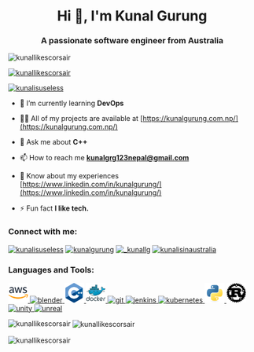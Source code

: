 <h1 align="center">Hi 👋, I'm Kunal Gurung</h1>
<h3 align="center">A passionate software engineer from Australia</h3>

<p align="left"> <img src="https://komarev.com/ghpvc/?username=kunallikescorsair&label=Profile%20views&color=0e75b6&style=flat" alt="kunallikescorsair" /> </p>

<p align="left"> <a href="https://github.com/ryo-ma/github-profile-trophy"><img src="https://github-profile-trophy.vercel.app/?username=kunallikescorsair" alt="kunallikescorsair" /></a> </p>

<p align="left"> <a href="https://twitter.com/kunalisuseless" target="blank"><img src="https://img.shields.io/twitter/follow/kunalisuseless?logo=twitter&style=for-the-badge" alt="kunalisuseless" /></a> </p>

- 🌱 I’m currently learning **DevOps**

- 👨‍💻 All of my projects are available at [https://kunalgurung.com.np/](https://kunalgurung.com.np/)

- 💬 Ask me about **C++**

- 📫 How to reach me **kunalgrg123nepal@gmail.com**

- 📄 Know about my experiences [https://www.linkedin.com/in/kunalgurung/](https://www.linkedin.com/in/kunalgurung/)

- ⚡ Fun fact **I like tech.**

<h3 align="left">Connect with me:</h3>
<p align="left">
<a href="https://twitter.com/kunalisuseless" target="blank"><img align="center" src="https://raw.githubusercontent.com/rahuldkjain/github-profile-readme-generator/master/src/images/icons/Social/twitter.svg" alt="kunalisuseless" height="30" width="40" /></a>
<a href="https://linkedin.com/in/kunalgurung" target="blank"><img align="center" src="https://raw.githubusercontent.com/rahuldkjain/github-profile-readme-generator/master/src/images/icons/Social/linked-in-alt.svg" alt="kunalgurung" height="30" width="40" /></a>
<a href="https://instagram.com/_kunallg" target="blank"><img align="center" src="https://raw.githubusercontent.com/rahuldkjain/github-profile-readme-generator/master/src/images/icons/Social/instagram.svg" alt="_kunallg" height="30" width="40" /></a>
<a href="https://www.youtube.com/c/kunalisinaustralia" target="blank"><img align="center" src="https://raw.githubusercontent.com/rahuldkjain/github-profile-readme-generator/master/src/images/icons/Social/youtube.svg" alt="kunalisinaustralia" height="30" width="40" /></a>
</p>

<h3 align="left">Languages and Tools:</h3>
<p align="left"> <a href="https://aws.amazon.com" target="_blank" rel="noreferrer"> <img src="https://raw.githubusercontent.com/devicons/devicon/master/icons/amazonwebservices/amazonwebservices-original-wordmark.svg" alt="aws" width="40" height="40"/> </a> <a href="https://www.blender.org/" target="_blank" rel="noreferrer"> <img src="https://download.blender.org/branding/community/blender_community_badge_white.svg" alt="blender" width="40" height="40"/> </a> <a href="https://www.w3schools.com/cpp/" target="_blank" rel="noreferrer"> <img src="https://raw.githubusercontent.com/devicons/devicon/master/icons/cplusplus/cplusplus-original.svg" alt="cplusplus" width="40" height="40"/> </a> <a href="https://www.docker.com/" target="_blank" rel="noreferrer"> <img src="https://raw.githubusercontent.com/devicons/devicon/master/icons/docker/docker-original-wordmark.svg" alt="docker" width="40" height="40"/> </a> <a href="https://git-scm.com/" target="_blank" rel="noreferrer"> <img src="https://www.vectorlogo.zone/logos/git-scm/git-scm-icon.svg" alt="git" width="40" height="40"/> </a> <a href="https://www.jenkins.io" target="_blank" rel="noreferrer"> <img src="https://www.vectorlogo.zone/logos/jenkins/jenkins-icon.svg" alt="jenkins" width="40" height="40"/> </a> <a href="https://kubernetes.io" target="_blank" rel="noreferrer"> <img src="https://www.vectorlogo.zone/logos/kubernetes/kubernetes-icon.svg" alt="kubernetes" width="40" height="40"/> </a> <a href="https://www.python.org" target="_blank" rel="noreferrer"> <img src="https://raw.githubusercontent.com/devicons/devicon/master/icons/python/python-original.svg" alt="python" width="40" height="40"/> </a> <a href="https://www.rust-lang.org" target="_blank" rel="noreferrer"> <img src="https://raw.githubusercontent.com/devicons/devicon/master/icons/rust/rust-plain.svg" alt="rust" width="40" height="40"/> </a> <a href="https://unity.com/" target="_blank" rel="noreferrer"> <img src="https://www.vectorlogo.zone/logos/unity3d/unity3d-icon.svg" alt="unity" width="40" height="40"/> </a> <a href="https://unrealengine.com/" target="_blank" rel="noreferrer"> <img src="https://raw.githubusercontent.com/kenangundogan/fontisto/036b7eca71aab1bef8e6a0518f7329f13ed62f6b/icons/svg/brand/unreal-engine.svg" alt="unreal" width="40" height="40"/> </a> </p>

<p><img align="left" src="https://github-readme-stats.vercel.app/api/top-langs?username=kunallikescorsair&show_icons=true&locale=en&layout=compact" alt="kunallikescorsair" /></p>

<p>&nbsp;<img align="center" src="https://github-readme-stats.vercel.app/api?username=kunallikescorsair&show_icons=true&locale=en" alt="kunallikescorsair" /></p>

<p><img align="center" src="https://github-readme-streak-stats.herokuapp.com/?user=kunallikescorsair&" alt="kunallikescorsair" /></p>
